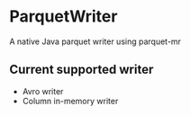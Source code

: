# ParquetWriter
A native Java parquet writer using parquet-mr

## Current supported writer
- Avro writer
- Column in-memory writer
